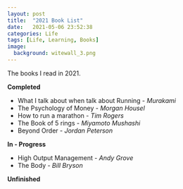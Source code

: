 ```yaml
---
layout: post
title:  "2021 Book List"
date:   2021-05-06 23:52:38
categories: Life
tags: [Life, Learning, Books]
image:
  background: witewall_3.png
---
```

The books I read in 2021.

**Completed**

- What I talk about when talk about Running  - _Murakami_
- The Psychology of Money - _Morgan Housel_
- How to run a marathon - _Tim Rogers_
- The Book of 5 rings - _Miyamoto Mushashi_
- Beyond Order - _Jordan Peterson_


**In - Progress**

- High Output Management - _Andy Grove_
- The Body - _Bill Bryson_

**Unfinished**
